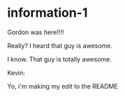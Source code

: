 # information-1

Gordon was here!!!!

Really? I heard that guy is awesome.

I know.  That guy is totally awesome.


Kevin:

Yo, i'm making my edit to the README